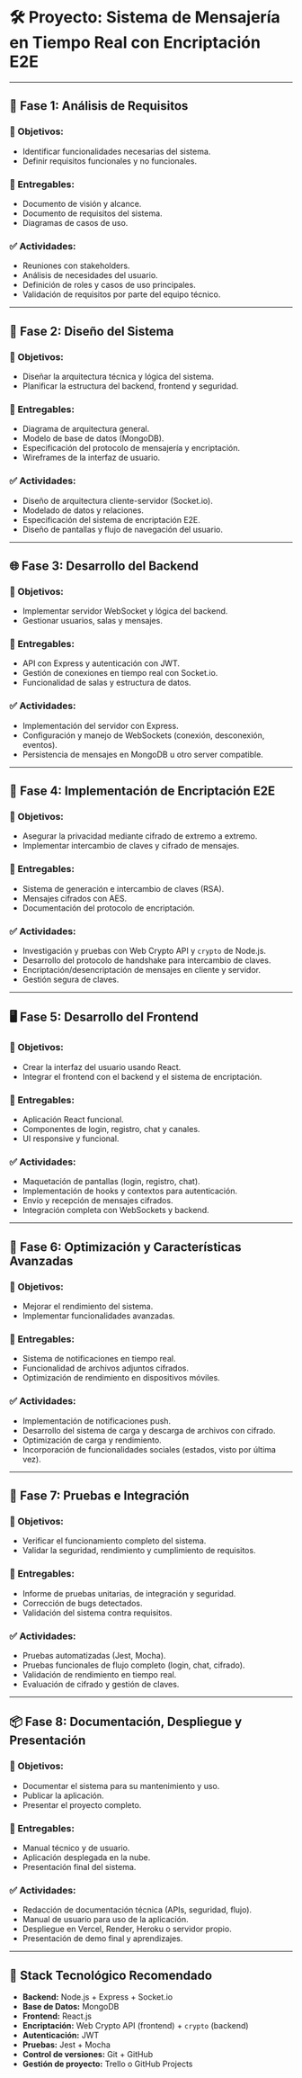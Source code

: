 # 🛠 Proyecto: Sistema de Mensajería en Tiempo Real con Encriptación E2E

---

## 🧱 Fase 1: Análisis de Requisitos

### 🎯 Objetivos:
- Identificar funcionalidades necesarias del sistema.
- Definir requisitos funcionales y no funcionales.

### 📄 Entregables:
- Documento de visión y alcance.
- Documento de requisitos del sistema.
- Diagramas de casos de uso.

### ✅ Actividades:
- Reuniones con stakeholders.
- Análisis de necesidades del usuario.
- Definición de roles y casos de uso principales.
- Validación de requisitos por parte del equipo técnico.

---

## 🧠 Fase 2: Diseño del Sistema

### 🎯 Objetivos:
- Diseñar la arquitectura técnica y lógica del sistema.
- Planificar la estructura del backend, frontend y seguridad.

### 📄 Entregables:
- Diagrama de arquitectura general.
- Modelo de base de datos (MongoDB).
- Especificación del protocolo de mensajería y encriptación.
- Wireframes de la interfaz de usuario.

### ✅ Actividades:
- Diseño de arquitectura cliente-servidor (Socket.io).
- Modelado de datos y relaciones.
- Especificación del sistema de encriptación E2E.
- Diseño de pantallas y flujo de navegación del usuario.

---

## 🌐 Fase 3: Desarrollo del Backend

### 🎯 Objetivos:
- Implementar servidor WebSocket y lógica del backend.
- Gestionar usuarios, salas y mensajes.

### 📄 Entregables:
- API con Express y autenticación con JWT.
- Gestión de conexiones en tiempo real con Socket.io.
- Funcionalidad de salas y estructura de datos.

### ✅ Actividades:
- Implementación del servidor con Express.
- Configuración y manejo de WebSockets (conexión, desconexión, eventos).
- Persistencia de mensajes en MongoDB u otro server compatible.

---

## 🔐 Fase 4: Implementación de Encriptación E2E

### 🎯 Objetivos:
- Asegurar la privacidad mediante cifrado de extremo a extremo.
- Implementar intercambio de claves y cifrado de mensajes.

### 📄 Entregables:
- Sistema de generación e intercambio de claves (RSA).
- Mensajes cifrados con AES.
- Documentación del protocolo de encriptación.

### ✅ Actividades:
- Investigación y pruebas con Web Crypto API y `crypto` de Node.js.
- Desarrollo del protocolo de handshake para intercambio de claves.
- Encriptación/desencriptación de mensajes en cliente y servidor.
- Gestión segura de claves.

---

## 🖥️ Fase 5: Desarrollo del Frontend

### 🎯 Objetivos:
- Crear la interfaz del usuario usando React.
- Integrar el frontend con el backend y el sistema de encriptación.

### 📄 Entregables:
- Aplicación React funcional.
- Componentes de login, registro, chat y canales.
- UI responsive y funcional.

### ✅ Actividades:
- Maquetación de pantallas (login, registro, chat).
- Implementación de hooks y contextos para autenticación.
- Envío y recepción de mensajes cifrados.
- Integración completa con WebSockets y backend.

---

## 🚀 Fase 6: Optimización y Características Avanzadas

### 🎯 Objetivos:
- Mejorar el rendimiento del sistema.
- Implementar funcionalidades avanzadas.

### 📄 Entregables:
- Sistema de notificaciones en tiempo real.
- Funcionalidad de archivos adjuntos cifrados.
- Optimización de rendimiento en dispositivos móviles.

### ✅ Actividades:
- Implementación de notificaciones push.
- Desarrollo del sistema de carga y descarga de archivos con cifrado.
- Optimización de carga y rendimiento.
- Incorporación de funcionalidades sociales (estados, visto por última vez).

---

## 🧪 Fase 7: Pruebas e Integración

### 🎯 Objetivos:
- Verificar el funcionamiento completo del sistema.
- Validar la seguridad, rendimiento y cumplimiento de requisitos.

### 📄 Entregables:
- Informe de pruebas unitarias, de integración y seguridad.
- Corrección de bugs detectados.
- Validación del sistema contra requisitos.

### ✅ Actividades:
- Pruebas automatizadas (Jest, Mocha).
- Pruebas funcionales de flujo completo (login, chat, cifrado).
- Validación de rendimiento en tiempo real.
- Evaluación de cifrado y gestión de claves.

---

## 📦 Fase 8: Documentación, Despliegue y Presentación

### 🎯 Objetivos:
- Documentar el sistema para su mantenimiento y uso.
- Publicar la aplicación.
- Presentar el proyecto completo.

### 📄 Entregables:
- Manual técnico y de usuario.
- Aplicación desplegada en la nube.
- Presentación final del sistema.

### ✅ Actividades:
- Redacción de documentación técnica (APIs, seguridad, flujo).
- Manual de usuario para uso de la aplicación.
- Despliegue en Vercel, Render, Heroku o servidor propio.
- Presentación de demo final y aprendizajes.

---

## 🔧 Stack Tecnológico Recomendado

- **Backend:** Node.js + Express + Socket.io  
- **Base de Datos:** MongoDB  
- **Frontend:** React.js  
- **Encriptación:** Web Crypto API (frontend) + `crypto` (backend)  
- **Autenticación:** JWT  
- **Pruebas:** Jest + Mocha  
- **Control de versiones:** Git + GitHub  
- **Gestión de proyecto:** Trello o GitHub Projects
